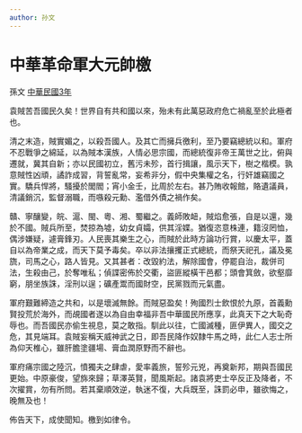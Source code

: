 ```yaml
---
author: 孙文
---
```


<div class="heti heti--vertical">

# 中華革命軍大元帥檄

孫文 <a href="#" title="1914年">中華民國3年</a>

袁賊苦吾國民久矣！世界自有共和國以來，殆未有此萬惡政府危亡禍亂至於此極者也。

清之末造，賊實媚之，以殺吾國人。及其亡而擁兵徼利，至乃要竊總統以和。軍府不忍戰爭之綿延，以為賊本漢族，人情必思宗國，而總統復非帝王萬世之比，俯與遷就，冀其自新；亦以民國初立，舊污未殄，首行揖讓，風示天下，樹之楷模。孰意賊性凶頑，譎詐成習，背誓亂常，妄希非分，假中央集權之名，行奸雄竊國之實。驕兵悍將，騷擾於閭閻；宵小金壬，比周於左右。甚乃賄收報館，賂遺議員，清議銷沉，監督溺職，而嗾殺元勳、濫借外債之禍作矣。

贛、寧釀變，皖、滬、閩、粵、湘、蜀繼之。義師敗衄，賊焰愈張，自是以還，幾於不國。賊兵所至，焚掠為墟，幼女貞孀，供其淫媟。猶復恣意株連，籍沒罔恤，偶涉嫌疑，遽膏鋒刃。人民喪其樂生之心，而賊於此時方論功行賞，以慶太平，蓋自以為帝業之成，而天下莫予毒矣。卒以非法攘攫正式總統，而祭天祀孔，議及冕旒，司馬之心，路人皆見。又其甚者：改毀約法，解除國會，停罷自治，裁併司法，生殺由己，於奪唯私；偵諜密佈於交衢，盜匪縱橫干邑都；頭會箕斂，欲壑靡窮，朋坐族誅，淫刑以逞；礦產鬻而國財空，民黨戮而元氣盡。

軍府艱難締造之共和，以是壞滅無餘。而賊惡盈矣！殉國烈士飲恨於九原，首義勳賢投荒於海外，而覘國者遂以為自由幸福非吾中華國民所應享，此真天下之大恥奇辱也。而吾國民亦偷生視息，莫之敢指。馴此以往，亡國滅種，匪伊異人，國交之危，其見端耳。袁賊妄稱天威神武之日，即吾民降作奴隸牛馬之時，此仁人志士所為仰天椎心，雖肝膽塗疆場、膏血潤原野而不辭也。

軍府痛宗國之陸沉，憤獨夫之肆虐，愛率義旅，誓殄元兇，再奠新邦，期與吾國民更始。中原豪俊，望旆來歸；草澤英賢，聞風斯起。諸袁將吏士卒反正及降者，不次擢賞，勿有所問。若其棄順效逆，執迷不復，大兵既至，誅罰必申，雖欲悔之，晚無及也！

佈告天下，成使聞知。檄到如律令。

</div>
